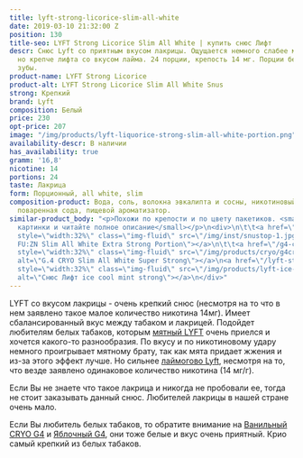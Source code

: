 ```yaml
---
title: lyft-strong-licorice-slim-all-white
date: 2019-03-10 21:32:00 Z
position: 130
title-seo: LYFT Strong Licorice Slim All White | купить снюс Лифт
descr: Снюс Lyft со приятным вкусом лакрицы. Ощущается немного слабее мятного лифта,
  но крепче лифта со вкусом лайма. 24 порции, крепость 14 мг. Порции белые и не красят
  зубы.
product-name: LYFT Strong Licorice
product-alt: LYFT Strong Licorice Slim All White Snus
strong: Крепкий
brand: Lyft
composition: Белый
price: 230
opt-price: 207
image: "/img/products/lyft-liquorice-strong-slim-all-white-portion.png"
availability-descr: В наличии
has_availability: true
gramm: '16,8'
nicotine: 14
portions: 24
taste: Лакрица
form: Порционный, all white, slim
composition-product: Вода, соль, волокна эвкалипта и сосны, никотиновый экстракт,
  поваренная сода, пищевой ароматизатор.
similar-product_body: "<p>Похожи по крепости и по цвету пакетиков. <small>Жмите на
  картинки и читайте полное описание</small></p>\n<div>\n\t\t<a href=\"/general-g4-slim-apple-white\"><img
  style=\"width:32%\" class=\"img-fluid\" src=\"/img/inst/snustop-1.jpg\" alt=\"G.4
  FU:ZN Slim All White Extra Strong Portion\"></a>\n\t\t<a href=\"/g4-cryo-slim-all-white-super-strong\"><img
  style=\"width:32%\" class=\"img-fluid\" src=\"/img/products/cryo/g4cryo-snus.jpg\"
  alt=\"G.4 CRYO Slim All White Super Strong\"></a>\n<a href=\"/lyft-strong-ice-cool-mint-slim-all-white\"><img
  style=\"width:32%\" class=\"img-fluid\" src=\"/img/products/lyft-ice-cool-mint/lyft-ice-cool-mint.JPG\"
  alt=\"Снюс Лифт ice cool mint strong\"></a>\n</div>"
---
```


LYFT со вкусом лакрицы - очень крепкий снюс (несмотря на то что в нем заявлено такое малое количество никотина 14мг). Имеет сбалансированный вкус между табаком и лакрицей. Подойдет любителям белых табаков, которым [мятный LYFT](/lyft-strong-ice-cool-mint-slim-all-white) очень приелся и хочется какого-то разнообразия. По вкусу и по никотиновому удару немного проигрывает мятному брату, так как мята придает жжения и из-за этого эффект лучше. Но сильнее [лаймогово Lyft](/lyft-strong-lime-slim-all-white), несмотря на то, что везде заявлено одинаковое количество никотина (14 мг/г).

Если Вы не знаете что такое лакрица и никогда не пробовали ее, тогда не стоит заказывать данный снюс. Любителей лакрицы в нашей стране очень мало.

Если Вы любитель белых табаков, то обратите внимание на [Ванильный CRYO G4](/g4-cryo-slim-all-white-super-strong) и [Яблочный G4](/general-g4-slim-apple-white), они тоже белые и вкус очень приятный. Крио самый крепкий из белых табаков.